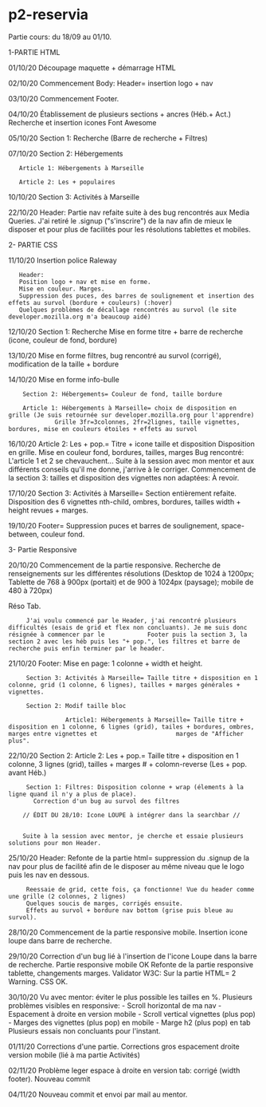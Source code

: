 # p2-reservia


Partie cours: du 18/09 au 01/10. 


1-PARTIE HTML


01/10/20 Découpage maquette + démarrage HTML 

02/10/20 Commencement Body: Header= insertion logo + nav

03/10/20 Commencement Footer.

04/10/20 Établissement de plusieurs sections + ancres (Héb.+ Act.)
         Recherche et insertion icones Font Awesome  
         
05/10/20 Section 1: Recherche (Barre de recherche + Filtres) 

07/10/20 Section 2: Hébergements

       Article 1: Hébergements à Marseille
       
       Article 2: Les + populaires
       
10/10/20 Section 3: Activités à Marseille

22/10/20 Header: Partie nav refaite suite à des bug rencontrés aux Media Queries. J'ai retiré le .signup ("s'inscrire") de la nav afin de mieux le disposer et pour           plus de facilités pour les résolutions tablettes et mobiles. 



2- PARTIE CSS

11/10/20 Insertion police Raleway

       Header:
       Position logo + nav et mise en forme. 
       Mise en couleur. Marges. 
       Suppression des puces, des barres de soulignement et insertion des effets au survol (bordure + couleurs) (:hover)
       Quelques problèmes de décallage rencontrés au survol (le site developer.mozilla.org m'a beaucoup aidé)
             
12/10/20 Section 1: Recherche
       Mise en forme titre + barre de recherche (icone, couleur de fond, bordure)
          
13/10/20 Mise en forme filtres, bug rencontré au survol (corrigé), modification de la taille + bordure

14/10/20 Mise en forme info-bulle 

        Section 2: Hébergements= Couleur de fond, taille bordure
	
        Article 1: Hébergements à Marseille= choix de disposition en grille (Je suis retournée sur developer.mozilla.org pour l'apprendre)
                 Grille 3fr=3colonnes, 2fr=2lignes, taille vignettes, bordures, mise en couleurs étoiles + effets au survol 		 
		 
16/10/20 Article 2: Les + pop.= Titre + icone taille et disposition
                 Disposition en grille. Mise en couleur fond, bordures, tailles, marges
                Bug rencontré: L'article 1 et 2 se chevauchent... Suite à la session avec mon mentor et aux différents conseils qu'il me donne, j'arrive à le                         corriger.
                Commencement de la section 3: tailles et disposition des vignettes non adaptées: À revoir.		
		
17/10/20 Section 3: Activités à Marseille= Section entièrement refaite. Disposition des 6 vignettes nth-child, ombres, bordures, tailles width + height revues +                          marges.

19/10/20 Footer=  Suppression puces et barres de soulignement, space-between, couleur fond.



3- Partie Responsive

20/10/20 Commencement de la partie responsive. 
         Recherche de renseignements sur les différentes résolutions 
         (Desktop de 1024 à 1200px; Tablette de 768 à 900px (portait) et de 900 à 1024px (paysage); mobile de 480 à 720px)
         
   Réso Tab.
   
         J'ai voulu commencé par le Header, j'ai rencontré plusieurs difficultés (esais de grid et flex non concluants). Je me suis donc résignée à commencer par le            Footer puis la section 3, la section 2 avec les héb puis les "+ pop.", les filtres et barre de recherche puis enfin terminer par le header.
	 
21/10/20 Footer: Mise en page: 1 colonne + width et height.

         Section 3: Activités à Marseille= Taille titre + disposition en 1 colonne, grid (1 colonne, 6 lignes), tailles + marges générales + vignettes.
	 
         Section 2: Modif taille bloc
	 
                    Article1: Hébergements à Marseille= Taille titre + disposition en 1 colonne, 6 lignes (grid), tailes + bordures, ombres, marges entre vignettes et                      marges de "Afficher plus".
		    		    
22/10/20 Section 2: Article 2: Les + pop.= Taille titre + disposition en 1 colonne, 3 lignes (grid), tailles + marges # + colomn-reverse (Les + pop. avant Héb.)

         Section 1: Filtres: Disposition colonne + wrap (élements à la ligne quand il n'y a plus de place). 
		   Correction d'un bug au survol des filtres		   
		   
        // ÉDIT DU 28/10: Icone LOUPE à intégrer dans la searchbar //
	
	
        Suite à la session avec mentor, je cherche et essaie plusieurs solutions pour mon Header.
	
25/10/20 Header: Refonte de la partie html= suppression du .signup de la nav pour plus de facilité afin de le disposer au même niveau que le logo puis les nav en                      dessous. 

         Reessaie de grid, cette fois, ça fonctionne! Vue du header comme une grille (2 colonnes, 2 lignes)
         Quelques soucis de marges, corrigés ensuite. 
         Effets au survol + bordure nav bottom (grise puis bleue au survol).
	 
28/10/20 Commencement de la partie responsive mobile. 
	Insertion icone loupe dans barre de recherche.
	
29/10/20 Correction d'un bug lié à l'insertion de l'icone Loupe dans la barre de recherche. 
	Partie responsive mobile OK
	Refonte de la partie responsive tablette, changements marges.
	Validator W3C: Sur la partie HTML= 2 Warning. CSS OK.
	
30/10/20  Vu avec mentor: éviter le plus possible les tailles en %. 
	Plusieurs problèmes visibles en responsive: 
	- Scroll horizontal de ma nav 
	- Espacement à droite en version mobile
	- Scroll vertical vignettes (plus pop)
	- Marges des vignettes (plus pop) en mobile
	- Marge h2 (plus pop) en tab
	Plusieurs essais non concluants pour l'instant. 
		
01/11/20 Corrections d'une partie.
	Corrections gros espacement droite version mobile (lié à ma partie Activités)

02/11/20 Problème leger espace à droite en version tab: corrigé (width footer).
	Nouveau commit

04/11/20 Nouveau commit et envoi par mail au mentor.
	
        
        
        
         
         
         
         

        
                
                

                 
       
       


